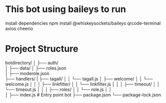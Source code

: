 # This bot using baileys to run

install dependencies
npm install @whiskeysockets/baileys qrcode-terminal axios cheerio


# Project Structure
botdirectory/
│
├── auth/                              
│
├── data/
│   ├── roles.json                    
│   ├── moderole.json                
├── handlers/
|   ├── tagall/
│   │   └── tagall.js
│   ├── welcome/
│   │   └── welcome.js
│   │
│   ├── linkfilter/
│   │   └── linkfilter.js
│   │
│   ├── timeout/
│   │   └── timeout.js
│   │
│   ├── roles/
│   │   └── role.js
│   │       
│
├── index.js                          # Entry point bot
├── package.json
└── package-lock.json




